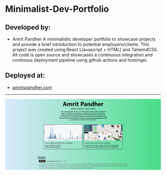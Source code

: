 # Minimalist-Dev-Portfolio
## Developed by:
- Amrit Pandher
A minimalistic developer portfolio to showcase projects and provide a brief introduction to potential employers/clients. This project was created using React [Javascript + HTML] and TailwindCSS. All code is open source and showcases a continuous integration and continous deployment pipeline using github actions and hostinger.
## Deployed at:
- [amritspandher.com](https://amritspandher.com/)
---
![portfolio website screenshot](https://github.com/amritspandher/Minimalist-Dev-Portfolio/blob/master/portfolioScreenshot.jpg?raw=true)
